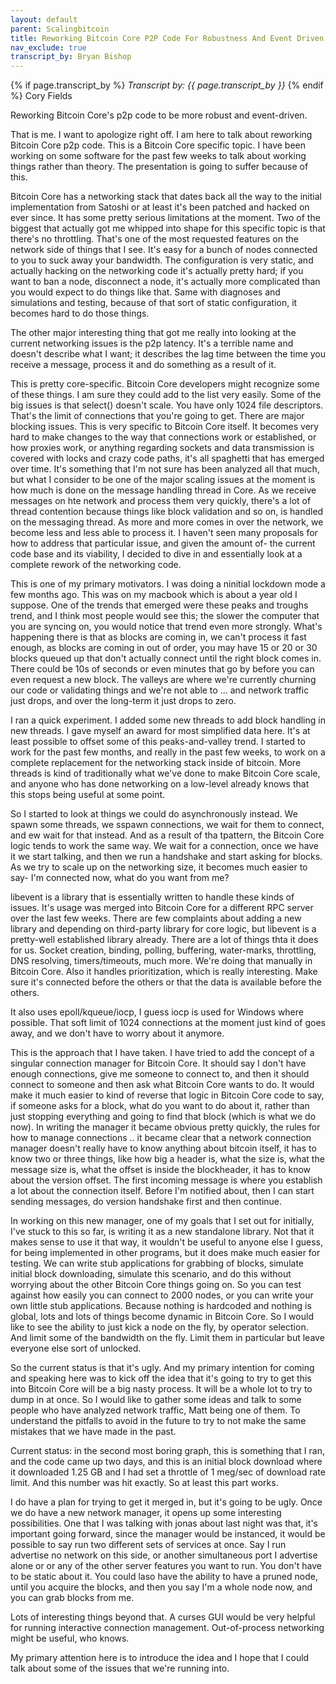 ```yaml
---
layout: default
parent: Scalingbitcoin
title: Reworking Bitcoin Core P2P Code For Robustness And Event Driven
nav_exclude: true
transcript_by: Bryan Bishop
---
```


{% if page.transcript_by %} <i>Transcript by:
{{ page.transcript_by }}</i> {% endif %} Cory Fields

Reworking Bitcoin Core's p2p code to be more robust and event-driven.

That is me. I want to apologize right off. I am here to talk about
reworking Bitcoin Core p2p code. This is a Bitcoin Core specific topic.
I have been working on some software for the past few weeks to talk
about working things rather than theory. The presentation is going to
suffer because of this.

Bitcoin Core has a networking stack that dates back all the way to the
initial implementation from Satoshi or at least it's been patched and
hacked on ever since. It has some pretty serious limitations at the
moment. Two of the biggest that actually got me whipped into shape for
this specific topic is that there's no throttling. That's one of the
most requested features on the network side of things that I see. It's
easy for a bunch of nodes connected to you to suck away your bandwidth.
The configuration is very static, and actually hacking on the networking
code it's actually pretty hard; if you want to ban a node, disconnect a
node, it's actually more complicated than you would expect to do things
like that. Same with diagnoses and simulations and testing, because of
that sort of static configuration, it becomes hard to do those things.

The other major interesting thing that got me really into looking at the
current networking issues is the p2p latency. It's a terrible name and
doesn't describe what I want; it describes the lag time between the time
you receive a message, process it and do something as a result of it.

This is pretty core-specific. Bitcoin Core developers might recognize
some of these things. I am sure they could add to the list very easily.
Some of the big issues is that select() doesn't scale. You have only
1024 file descriptors. That's the limit of connections that you're going
to get. There are major blocking issues. This is very specific to
Bitcoin Core itself. It becomes very hard to make changes to the way
that connections work or established, or how proxies work, or anything
regarding sockets and data transmission is covered with locks and crazy
code paths, it's all spaghetti that has emerged over time. It's
something that I'm not sure has been analyzed all that much, but what I
consider to be one of the major scaling issues at the moment is how much
is done on the message handling thread in Core. As we receive messages
on hte network and process them very quickly, there's a lot of thread
contention because things like block validation and so on, is handled on
the messaging thread. As more and more comes in over the network, we
become less and less able to process it. I haven't seen many proposals
for how to address that particular issue, and given the amount of- the
current code base and its viability, I decided to dive in and
essentially look at a complete rework of the networking code.

This is one of my primary motivators. I was doing a ninitial lockdown
mode a few months ago. This was on my macbook which is about a year old
I suppose. One of the trends that emerged were these peaks and troughs
trend, and I think most people would see this; the slower the computer
that you are syncing on, you would notice that trend even more strongly.
What's happening there is that as blocks are coming in, we can't process
it fast enough, as blocks are coming in out of order, you may have 15 or
20 or 30 blocks queued up that don't actually connect until the right
block comes in. There could be 10s of seconds or even minutes that go by
before you can even request a new block. The valleys are where we're
currently churning our code or validating things and we're not able to
... and network traffic just drops, and over the long-term it just drops
to zero.

I ran a quick experiment. I added some new threads to add block handling
in new threads. I gave myself an award for most simplified data here.
It's at least possible to offset some of this peaks-and-valley trend. I
started to work for the past few months, and really in the past few
weeks, to work on a complete replacement for the networking stack inside
of bitcoin. More threads is kind of traditionally what we've done to
make Bitcoin Core scale, and anyone who has done networking on a
low-level already knows that this stops being useful at some point.

So I started to look at things we could do asynchronously instead. We
spawn some threads, we sspawn connections, we wait for them to connect,
and ew wait for that instead. And as a result of tha tpattern, the
Bitcoin Core logic tends to work the same way. We wait for a connection,
once we have it we start talking, and then we run a handshake and start
asking for blocks. As we try to scale up on the networking size, it
becomes much easier to say- I'm connected now, what do you want from me?

libevent is a library that is essentially written to handle these kinds
of issues. It's usage was merged into Bitcoin Core for a different RPC
server over the last few weeks. There are few complaints about adding a
new library and depending on third-party library for core logic, but
libevent is a pretty-well established library already. There are a lot
of things thta it does for us. Socket creation, binding, polling,
buffering, water-marks, throttling, DNS resolving, timers/timeouts, much
more. We're doing that manually in Bitcoin Core. Also it handles
prioritization, which is really interesting. Make sure it's connected
before the others or that the data is available before the others.

It also uses epoll/kqueue/iocp, I guess iocp is used for Windows where
possible. That soft limit of 1024 connections at the moment just kind of
goes away, and we don't have to worry about it anymore.

This is the approach that I have taken. I have tried to add the concept
of a singular connection manager for Bitcoin Core. It should say I don't
have enough connections, give me someone to connect to, and then it
should connect to someone and then ask what Bitcoin Core wants to do. It
would make it much easier to kind of reverse that logic in Bitcoin Core
code to say, if someone asks for a block, what do you want to do about
it, rather than just stopping everything and going to find that block
(which is what we do now). In writing the manager it became obvious
pretty quickly, the rules for how to manage connections .. it became
clear that a network connection manager doesn't really have to know
anything about bitcoin itself, it has to know two or three things, like
how big a header is, what the size is, what the message size is, what
the offset is inside the blockheader, it has to know about the version
offset. The first incoming message is where you establish a lot about
the connection itself. Before I'm notified about, then I can start
sending messages, do version handshake first and then continue.

In working on this new manager, one of my goals that I set out for
initially, I've stuck to this so far, is writing it as a new standalone
library. Not that it makes sense to use it that way, it wouldn't be
useful to anyone else I guess, for being implemented in other programs,
but it does make much easier for testing. We can write stub applications
for grabbing of blocks, simulate initial block downloading, simulate
this scenario, and do this without worrying about the other Bitcoin Core
things going on. So you can test against how easily you can connect to
2000 nodes, or you can write your own little stub applications. Because
nothing is hardcoded and nothing is global, lots and lots of things
become dynamic in Bitcoin Core. So I would like to see the ability to
just kick a node on the fly, by operator selection. And limit some of
the bandwidth on the fly. Limit them in particular but leave everyone
else sort of unlocked.

So the current status is that it's ugly. And my primary intention for
coming and speaking here was to kick off the idea that it's going to try
to get this into Bitcoin Core will be a big nasty process. It will be a
whole lot to try to dump in at once. So I would like to gather some
ideas and talk to some people who have analyzed network traffic, Matt
being one of them. To understand the pitfalls to avoid in the future to
try to not make the same mistakes that we have made in the past.

Current status: in the second most boring graph, this is something that
I ran, and the code came up two days, and this is an initial block
download where it downloaded 1.25 GB and I had set a throttle of 1
meg/sec of download rate limit. And this number was hit exactly. So at
least this part works.

I do have a plan for trying to get it merged in, but it's going to be
ugly. Once we do have a new network manager, it opens up some
interesting possibilities. One that I was talking with jonas about last
night was that, it's important going forward, since the manager would be
instanced, it would be possible to say run two different sets of
services at once. Say I run advertise no network on this side, or
another simultaneous port I advertise alone or or any of the other
server features you want to run. You don't have to be static about it.
You could laso have the ability to have a pruned node, until you acquire
the blocks, and then you say I'm a whole node now, and you can grab
blocks from me.

Lots of interesting things beyond that. A curses GUI would be very
helpful for running interactive connection management. Out-of-process
networking might be useful, who knows.

My primary attention here is to introduce the idea and I hope that I
could talk about some of the issues that we're running into.
